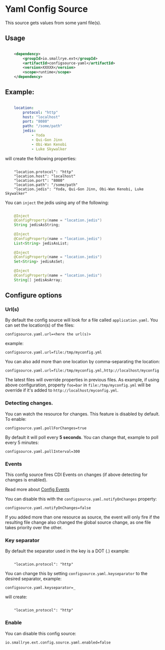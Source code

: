 # Yaml Config Source

This source gets values from some yaml file(s).

## Usage

```xml

    <dependency>
        <groupId>io.smallrye.ext</groupId>
        <artifactId>configsource-yaml</artifactId>
        <version>XXXXX</version>
        <scope>runtime</scope>
    </dependency>

```

## Example:

```yaml

    location:
        protocol: "http"
        host: "localhost"
        port: "8080"
        path: "/some/path"
        jedis:
            - Yoda
            - Qui-Gon Jinn
            - Obi-Wan Kenobi
            - Luke Skywalker
```

will create the following properties:

```property
    
    "location.protocol": "http"
    "location.host": "localhost"
    "location.port": "8080"
    "location.path": "/some/path"
    "location.jedis": "Yoda, Qui-Gon Jinn, Obi-Wan Kenobi, Luke Skywalker"

```

You can `inject` the jedis using any of the following:

```java

    @Inject
    @ConfigProperty(name = "location.jedis")
    String jedisAsString; 
    
    @Inject
    @ConfigProperty(name = "location.jedis")
    List<String> jedisAsList;
    
    @Inject
    @ConfigProperty(name = "location.jedis")
    Set<String> jedisAsSet;
    
    @Inject
    @ConfigProperty(name = "location.jedis")
    String[] jedisAsArray;

```

## Configure options

### Url(s)

By default the config source will look for a file called `application.yaml`. You can set the location(s) of the files:

    configsource.yaml.url=<here the url(s)>

example:

    configsource.yaml.url=file:/tmp/myconfig.yml

You can also add more than one location by comma-separating the location:

    configsource.yaml.url=file:/tmp/myconfig.yml,http://localhost/myconfig.yml

The latest files will override properties in previous files. As example, if using above configuration, property `foo=bar` in `file:/tmp/myconfig.yml` will be override if it's added to `http://localhost/myconfig.yml`.

### Detecting changes.

You can watch the resource for changes. This feature is disabled by default. To enable:

    configsource.yaml.pollForChanges=true

By default it will poll every **5 seconds**. You can change that, example to poll every 5 minutes:

    configsource.yaml.pollInterval=300

### Events

This config source fires CDI Events on changes (if above detecting for changes is enabled).

Read more about [Config Events](https://github.com/smallrye/smallrye-config/tree/master/extensions/utils/events)

You can disable this with the `configsource.yaml.notifyOnChanges` property:

    configsource.yaml.notifyOnChanges=false

If you added more than one resource as source, the event will only fire if the resulting file change also changed the global source change, as one file takes priority over the other.

### Key separator

By default the separator used in the key is a DOT (.) example:

```property
    
    "location.protocol": "http"
```

You can change this by setting `configsource.yaml.keyseparator` to the desired separator, example:

    configsource.yaml.keyseparator=_

will create:

```property
    
    "location_protocol": "http"
```

### Enable

You can disable this config source:
    
    io.smallrye.ext.config.source.yaml.enabled=false
